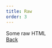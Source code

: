 ```yaml
---
title: Raw
order: 3
---
```


<!DOCTYPE html>
<html>
  <head>
    <meta charset="utf-8" />
    <title>{{ title }}</title>
  </head>
  <body>
    <nav>
      <ul>
        <!--ssg 
          {%- for page in pages -%}
          <li>
            <a href="{{ page.url }}">{{ page.data.title }}</a>
          </li>
          {%- endfor -%}
        ssg-->
      </ul>
    </nav>
    <main>Some raw HTML</main>
    <a href="/">Back</a>
  </body>
</html>

